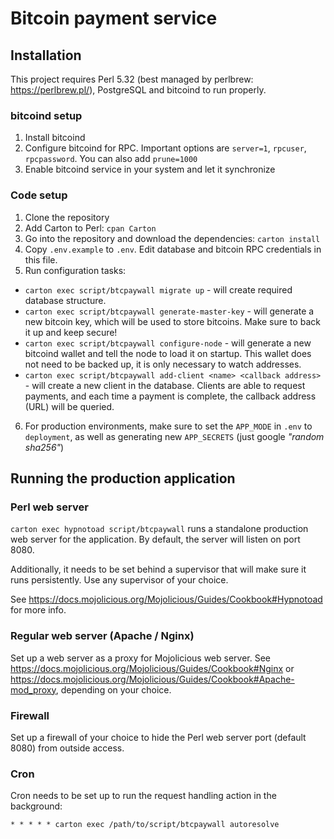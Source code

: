 # Bitcoin payment service

## Installation

This project requires Perl 5.32 (best managed by perlbrew: https://perlbrew.pl/), PostgreSQL and bitcoind to run properly.

### bitcoind setup
1. Install bitcoind
2. Configure bitcoind for RPC. Important options are `server=1`, `rpcuser`, `rpcpassword`. You can also add `prune=1000`
3. Enable bitcoind service in your system and let it synchronize

### Code setup
1. Clone the repository
2. Add Carton to Perl: `cpan Carton`
3. Go into the repository and download the dependencies: `carton install`
4. Copy `.env.example` to `.env`. Edit database and bitcoin RPC credentials in this file.
5. Run configuration tasks:
- `carton exec script/btcpaywall migrate up` - will create required database structure.
- `carton exec script/btcpaywall generate-master-key` - will generate a new bitcoin key, which will be used to store bitcoins. Make sure to back it up and keep secure!
- `carton exec script/btcpaywall configure-node` - will generate a new bitcoind wallet and tell the node to load it on startup. This wallet does not need to be backed up, it is only necessary to watch addresses.
- `carton exec script/btcpaywall add-client <name> <callback address>` - will create a new client in the database. Clients are able to request payments, and each time a payment is complete, the callback address (URL) will be queried.
6. For production environments, make sure to set the `APP_MODE` in `.env` to `deployment`, as well as generating new `APP_SECRETS` (just google _"random sha256"_)

## Running the production application

### Perl web server

`carton exec hypnotoad script/btcpaywall` runs a standalone production web server for the application. By default, the server will listen on port 8080.

Additionally, it needs to be set behind a supervisor that will make sure it runs persistently. Use any supervisor of your choice.

See https://docs.mojolicious.org/Mojolicious/Guides/Cookbook#Hypnotoad for more info.

### Regular web server (Apache / Nginx)

Set up a web server as a proxy for Mojolicious web server. See https://docs.mojolicious.org/Mojolicious/Guides/Cookbook#Nginx or https://docs.mojolicious.org/Mojolicious/Guides/Cookbook#Apache-mod_proxy, depending on your choice.

### Firewall

Set up a firewall of your choice to hide the Perl web server port (default 8080) from outside access.

### Cron

Cron needs to be set up to run the request handling action in the background:

```
* * * * * carton exec /path/to/script/btcpaywall autoresolve
```
